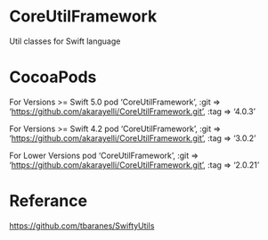 # CoreUtilFramework
Util classes for Swift language

# CocoaPods

For Versions >= Swift 5.0   pod ‘CoreUtilFramework’, :git => ‘https://github.com/akarayelli/CoreUtilFramework.git’, :tag => ‘4.0.3’

For Versions >= Swift 4.2   pod ‘CoreUtilFramework’, :git => ‘https://github.com/akarayelli/CoreUtilFramework.git’, :tag => ‘3.0.2’

For Lower Versions   pod ‘CoreUtilFramework’, :git => ‘https://github.com/akarayelli/CoreUtilFramework.git’, :tag => ‘2.0.21’

# Referance
https://github.com/tbaranes/SwiftyUtils

